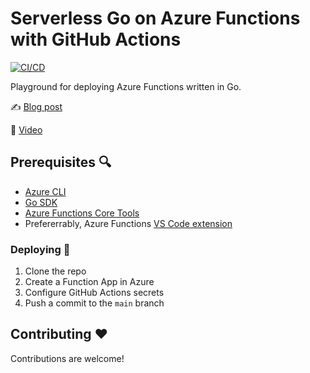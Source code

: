 # Serverless Go on Azure Functions with GitHub Actions

[![CI/CD](https://github.com/sahansera/go-azure-functions/actions/workflows/deploy.yml/badge.svg)](https://github.com/sahansera/go-azure-functions/actions/workflows/deploy.yml)

Playground for deploying Azure Functions written in Go.

✍️ [Blog post](https://sahansera.dev/serverless-go-with-azure-functions-github-actions)

🎥 [Video](https://www.youtube.com/watch?v=0FqD8LTjHbg)

## Prerequisites 🔍

- [Azure CLI](https://docs.microsoft.com/en-us/cli/azure/install-azure-cli)
- [Go SDK](https://go.dev/dl/)
- [Azure Functions Core Tools](https://docs.microsoft.com/en-us/azure/azure-functions/functions-run-local?tabs=v4%2Cmacos%2Ccsharp%2Cportal%2Cbash#install-the-azure-functions-core-tools)
- Prefererrably, Azure Functions [VS Code extension](https://marketplace.visualstudio.com/items?itemName=ms-azuretools.vscode-azurefunctions)

### Deploying 🚀

1. Clone the repo
2. Create a Function App in Azure
3. Configure GitHub Actions secrets
4. Push a commit to the `main` branch

## Contributing ❤️

Contributions are welcome!
